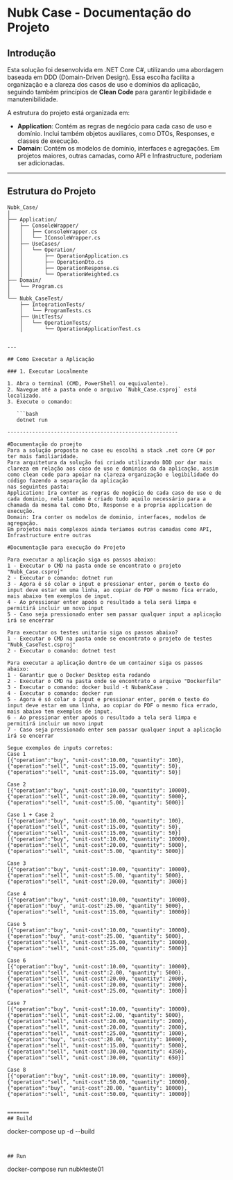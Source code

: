 # Nubk Case - Documentação do Projeto

## Introdução

Esta solução foi desenvolvida em .NET Core C#, utilizando uma abordagem baseada em DDD (Domain-Driven Design). Essa escolha facilita a organização e a clareza dos casos de uso e domínios da aplicação, seguindo também princípios de **Clean Code** para garantir legibilidade e manutenibilidade.

A estrutura do projeto está organizada em:

- **Application**: Contém as regras de negócio para cada caso de uso e domínio. Inclui também objetos auxiliares, como DTOs, Responses, e classes de execução.
- **Domain**: Contém os modelos de domínio, interfaces e agregações. Em projetos maiores, outras camadas, como API e Infrastructure, poderiam ser adicionadas.

---

## Estrutura do Projeto

```plaintext
Nubk_Case/
│
├── Application/
│   ├── ConsoleWrapper/
│   │   ├── ConsoleWrapper.cs
│   │   └── IConsoleWrapper.cs
│   ├── UseCases/
│   │   └── Operation/
│   │       ├── OperationApplication.cs
│   │       ├── OperationDto.cs
│   │       ├── OperationResponse.cs
│   │       └── OperationWeighted.cs
├── Domain/
│   └── Program.cs
│
└── Nubk_CaseTest/
    ├── IntegrationTests/
    │   └── ProgramTests.cs
    ├── UnitTests/
    │   └── OperationTests/
    │       └── OperationApplicationTest.cs


---

## Como Executar a Aplicação

### 1. Executar Localmente

1. Abra o terminal (CMD, PowerShell ou equivalente).
2. Navegue até a pasta onde o arquivo `Nubk_Case.csproj` está localizado.
3. Execute o comando:

   ```bash
   dotnet run

-------------------------------------------------------

#Documentação do proejto
Para a solução proposta no case eu escolhi a stack .net core C# por ter mais familiaridade.
Para arquitetura da solução foi criado utilizando DDD por dar mais clareza em relação aos caso de uso e dominios da da aplicação, assim como clean code para apoiar na clareza organização e legibilidade do código fazendo a separação da aplicação 
nas seguintes pasta:
Application: Ira conter as regras de negócio de cada caso de uso e de cada dominio, nela também é criado tudo aquilo necessário para a chamada da mesma tal como Dto, Response e a propria application de execução.
Domain: Ira conter os modelos de dominio, interfaces, modelos de agregação.
Em projetos mais complexos ainda teriamos outras camadas como API, Infrastructure entre outras

#Documentação para execução do Projeto

Para executar a aplicação siga os passos abaixo:
1 - Executar o CMD na pasta onde se encontrato o projeto "Nubk_Case.csproj"
2 - Executar o comando: dotnet run
3 - Agora é só colar o input e pressionar enter, porém o texto do input deve estar em uma linha, ao copiar do PDF o mesmo fica errado, mais abaixo tem exemplos de input. 
4 - Ao pressionar enter apoós o resultado a tela será limpa e permitirá incluir um novo input
5 - Caso seja pressionado enter sem passar qualquer input a aplicação irá se encerrar

Para executar os testes unitario siga os passos abaixo?
1 - Executar o CMD na pasta onde se encontrato o projeto de testes "Nubk_CaseTest.csproj"
2 - Executar o comando: dotnet test

Para executar a aplicação dentro de um container siga os passos abaixo:
1 - Garantir que o Docker Desktop esta rodando
2 - Executar o CMD na pasta onde se encontrato o arquivo "Dockerfile"
3 - Executar o comando: docker build -t NubankCase .
4 - Executar o comando: docker run
5 - Agora é só colar o input e pressionar enter, porém o texto do input deve estar em uma linha, ao copiar do PDF o mesmo fica errado, mais abaixo tem exemplos de input.
6 - Ao pressionar enter apoós o resultado a tela será limpa e permitirá incluir um novo input
7 - Caso seja pressionado enter sem passar qualquer input a aplicação irá se encerrar

Segue exemplos de inputs corretos:
Case 1
[{"operation":"buy", "unit-cost":10.00, "quantity": 100}, {"operation":"sell", "unit-cost":15.00, "quantity": 50}, {"operation":"sell", "unit-cost":15.00, "quantity": 50}]

Case 2
[{"operation":"buy", "unit-cost":10.00, "quantity": 10000}, {"operation":"sell", "unit-cost":20.00, "quantity": 5000}, {"operation":"sell", "unit-cost":5.00, "quantity": 5000}]

Case 1 + Case 2
[{"operation":"buy", "unit-cost":10.00, "quantity": 100}, {"operation":"sell", "unit-cost":15.00, "quantity": 50}, {"operation":"sell", "unit-cost":15.00, "quantity": 50}] [{"operation":"buy", "unit-cost":10.00, "quantity": 10000}, {"operation":"sell", "unit-cost":20.00, "quantity": 5000}, {"operation":"sell", "unit-cost":5.00, "quantity": 5000}]

Case 3
[{"operation":"buy", "unit-cost":10.00, "quantity": 10000}, {"operation":"sell", "unit-cost":5.00, "quantity": 5000}, {"operation":"sell", "unit-cost":20.00, "quantity": 3000}]

Case 4
[{"operation":"buy", "unit-cost":10.00, "quantity": 10000}, {"operation":"buy", "unit-cost":25.00, "quantity": 5000}, {"operation":"sell", "unit-cost":15.00, "quantity": 10000}]

Case 5
[{"operation":"buy", "unit-cost":10.00, "quantity": 10000}, {"operation":"buy", "unit-cost":25.00, "quantity": 5000}, {"operation":"sell", "unit-cost":15.00, "quantity": 10000}, {"operation":"sell", "unit-cost":25.00, "quantity": 5000}]

Case 6
[{"operation":"buy", "unit-cost":10.00, "quantity": 10000}, {"operation":"sell", "unit-cost":2.00, "quantity": 5000}, {"operation":"sell", "unit-cost":20.00, "quantity": 2000}, {"operation":"sell", "unit-cost":20.00, "quantity": 2000}, {"operation":"sell", "unit-cost":25.00, "quantity": 1000}]

Case 7
[{"operation":"buy", "unit-cost":10.00, "quantity": 10000}, {"operation":"sell", "unit-cost":2.00, "quantity": 5000}, {"operation":"sell", "unit-cost":20.00, "quantity": 2000}, {"operation":"sell", "unit-cost":20.00, "quantity": 2000}, {"operation":"sell", "unit-cost":25.00, "quantity": 1000}, {"operation":"buy", "unit-cost":20.00, "quantity": 10000}, {"operation":"sell", "unit-cost":15.00, "quantity": 5000}, {"operation":"sell", "unit-cost":30.00, "quantity": 4350}, {"operation":"sell", "unit-cost":30.00, "quantity": 650}]

Case 8
[{"operation":"buy", "unit-cost":10.00, "quantity": 10000}, {"operation":"sell", "unit-cost":50.00, "quantity": 10000}, {"operation":"buy", "unit-cost":20.00, "quantity": 10000}, {"operation":"sell", "unit-cost":50.00, "quantity": 10000}]


=======
## Build
```
docker-compose up -d --build
```


## Run
```
docker-compose run nubkteste01
```
